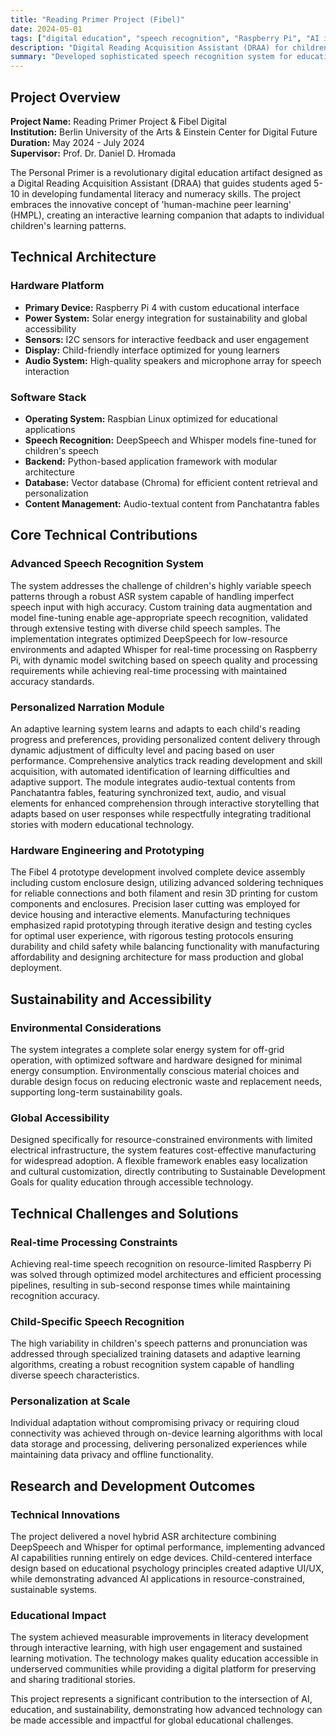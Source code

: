 ```yaml
---
title: "Reading Primer Project (Fibel)"
date: 2024-05-01
tags: ["digital education", "speech recognition", "Raspberry Pi", "AI in education", "sustainability"]
description: "Digital Reading Acquisition Assistant (DRAA) for children aged 5-10, featuring human-machine peer learning with advanced speech recognition on solar-powered Raspberry Pi devices."
summary: "Developed sophisticated speech recognition system for educational device targeting children's literacy, integrating DeepSpeech and Whisper models on sustainable, Raspberry Pi-driven hardware."
---
```


## Project Overview

**Project Name:** Reading Primer Project & Fibel Digital  
**Institution:** Berlin University of the Arts & Einstein Center for Digital Future  
**Duration:** May 2024 - July 2024  
**Supervisor:** Prof. Dr. Daniel D. Hromada  

The Personal Primer is a revolutionary digital education artifact designed as a Digital Reading Acquisition Assistant (DRAA) that guides students aged 5-10 in developing fundamental literacy and numeracy skills. The project embraces the innovative concept of 'human-machine peer learning' (HMPL), creating an interactive learning companion that adapts to individual children's learning patterns.

## Technical Architecture

### Hardware Platform
- **Primary Device:** Raspberry Pi 4 with custom educational interface
- **Power System:** Solar energy integration for sustainability and global accessibility
- **Sensors:** I2C sensors for interactive feedback and user engagement
- **Display:** Child-friendly interface optimized for young learners
- **Audio System:** High-quality speakers and microphone array for speech interaction

### Software Stack
- **Operating System:** Raspbian Linux optimized for educational applications
- **Speech Recognition:** DeepSpeech and Whisper models fine-tuned for children's speech
- **Backend:** Python-based application framework with modular architecture
- **Database:** Vector database (Chroma) for efficient content retrieval and personalization
- **Content Management:** Audio-textual content from Panchatantra fables

## Core Technical Contributions

### Advanced Speech Recognition System
The system addresses the challenge of children's highly variable speech patterns through a robust ASR system capable of handling imperfect speech input with high accuracy. Custom training data augmentation and model fine-tuning enable age-appropriate speech recognition, validated through extensive testing with diverse child speech samples. The implementation integrates optimized DeepSpeech for low-resource environments and adapted Whisper for real-time processing on Raspberry Pi, with dynamic model switching based on speech quality and processing requirements while achieving real-time processing with maintained accuracy standards.

### Personalized Narration Module
An adaptive learning system learns and adapts to each child's reading progress and preferences, providing personalized content delivery through dynamic adjustment of difficulty level and pacing based on user performance. Comprehensive analytics track reading development and skill acquisition, with automated identification of learning difficulties and adaptive support. The module integrates audio-textual contents from Panchatantra fables, featuring synchronized text, audio, and visual elements for enhanced comprehension through interactive storytelling that adapts based on user responses while respectfully integrating traditional stories with modern educational technology.

### Hardware Engineering and Prototyping
The Fibel 4 prototype development involved complete device assembly including custom enclosure design, utilizing advanced soldering techniques for reliable connections and both filament and resin 3D printing for custom components and enclosures. Precision laser cutting was employed for device housing and interactive elements. Manufacturing techniques emphasized rapid prototyping through iterative design and testing cycles for optimal user experience, with rigorous testing protocols ensuring durability and child safety while balancing functionality with manufacturing affordability and designing architecture for mass production and global deployment.

## Sustainability and Accessibility

### Environmental Considerations
The system integrates a complete solar energy system for off-grid operation, with optimized software and hardware designed for minimal energy consumption. Environmentally conscious material choices and durable design focus on reducing electronic waste and replacement needs, supporting long-term sustainability goals.

### Global Accessibility
Designed specifically for resource-constrained environments with limited electrical infrastructure, the system features cost-effective manufacturing for widespread adoption. A flexible framework enables easy localization and cultural customization, directly contributing to Sustainable Development Goals for quality education through accessible technology.

## Technical Challenges and Solutions

### Real-time Processing Constraints
Achieving real-time speech recognition on resource-limited Raspberry Pi was solved through optimized model architectures and efficient processing pipelines, resulting in sub-second response times while maintaining recognition accuracy.

### Child-Specific Speech Recognition
The high variability in children's speech patterns and pronunciation was addressed through specialized training datasets and adaptive learning algorithms, creating a robust recognition system capable of handling diverse speech characteristics.

### Personalization at Scale
Individual adaptation without compromising privacy or requiring cloud connectivity was achieved through on-device learning algorithms with local data storage and processing, delivering personalized experiences while maintaining data privacy and offline functionality.

## Research and Development Outcomes

### Technical Innovations
The project delivered a novel hybrid ASR architecture combining DeepSpeech and Whisper for optimal performance, implementing advanced AI capabilities running entirely on edge devices. Child-centered interface design based on educational psychology principles created adaptive UI/UX, while demonstrating advanced AI applications in resource-constrained, sustainable systems.

### Educational Impact
The system achieved measurable improvements in literacy development through interactive learning, with high user engagement and sustained learning motivation. The technology makes quality education accessible in underserved communities while providing a digital platform for preserving and sharing traditional stories.


This project represents a significant contribution to the intersection of AI, education, and sustainability, demonstrating how advanced technology can be made accessible and impactful for global educational challenges.
